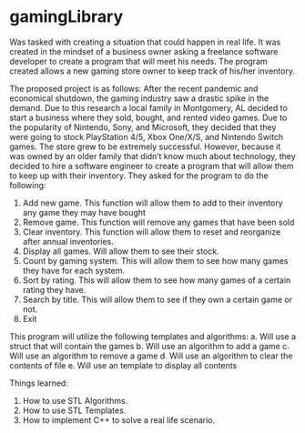 # gamingLibrary

Was tasked with creating a situation that could happen in real life. It was created in the mindset of a business owner asking a freelance software developer to create a program that will meet his needs. The program created allows a new gaming store owner to keep track of his/her inventory.

The proposed project is as follows:
After the recent pandemic and economical shutdown, the gaming industry saw a drastic spike in the demand. Due to this research a local family in Montgomery, AL decided to start a business where they sold, bought, and rented video games. Due to the popularity of Nintendo, Sony, and Microsoft, they decided that they were going to stock PlayStation 4/5, Xbox One/X/S, and Nintendo Switch games. The store grew to be extremely successful. However, because it was owned by an older family that didn’t know much about technology, they decided to hire a software engineer to create a program that will allow them to keep up with their inventory. They asked for the program to do the following:

1.	Add new game. This function will allow them to add to their inventory any game they may have bought
2.	Remove game. This function will remove any games that have been sold
3.	Clear inventory. This function will allow them to reset and reorganize after annual inventories.
4.	Display all games. Will allow them to see their stock.
5.	Count by gaming system. This will allow them to see how many games they have for each system.
6.	Sort by rating. This will allow them to see how many games of a certain rating they have.
7.	Search by title. This will allow them to see if they own a certain game or not.
8.	Exit

This program will utilize the following templates and algorithms:
a.	Will use a struct that will contain the games
b.	Will use an algorithm to add a game
c.	Will use an algorithm to remove a game
d.	Will use an algorithm to clear the contents of file
e.	Will use an template to display all contents

Things learned:
1. How to use STL Algorithms.
2. How to use STL Templates.
3. How to implement C++ to solve a real life scenario.
